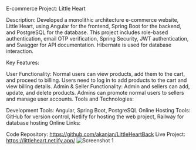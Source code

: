 E-commerce Project: Little Heart

Description: Developed a monolithic architecture e-commerce website, Little Heart, using Angular for the frontend, Spring Boot for the backend, and PostgreSQL for the database. This project includes role-based authentication, email OTP verification, Spring Security, JWT authentication, and Swagger for API documentation. Hibernate is used for database interaction.

Key Features:

User Functionality: Normal users can view products, add them to the cart, and proceed to billing. Users need to log in to add products to the cart and view billing details.
Admin & Seller Functionality: Admin and sellers can add, update, and delete products. Admins can promote normal users to sellers and manage user accounts.
Tools and Technologies:

Development Tools: Angular, Spring Boot, PostgreSQL
Online Hosting Tools: GitHub for version control, Netlify for hosting the web project, Railway for database hosting
Online Links:

Code Repository: https://github.com/akanjan/LittleHeartBack
Live Project: https://littleheart.netlify.app/
![Screenshot 1](https://github.com/user-attachments/assets/decf814b-9182-40f2-919e-07e3e2f8f933)
